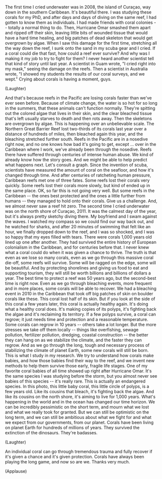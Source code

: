 
The first time I cried underwater
was in 2008,
the island of Curaçao,
way down in the southern Caribbean.
It&#39;s beautiful there.
I was studying these corals for my PhD,
and after days and days
of diving on the same reef,
I had gotten to know them as individuals.
I had made friends with coral colonies --
totally a normal thing to do.
Then, Hurricane Omar smashed them apart
and ripped off their skin,
leaving little bits of wounded tissue
that would have a hard time healing,
and big patches of dead skeleton
that would get overgrown by algae.
When I saw this damage for the first time,
stretching all the way down the reef,
I sunk onto the sand in my scuba gear
and I cried.
If a coral could die that fast,
how could a reef ever survive?
And why was I making it my job
to try to fight for them?
I never heard another scientist
tell that kind of story
until last year.
A scientist in Guam wrote,
&quot;I cried right into my mask,&quot;
seeing the damage on the reefs.
Then a scientist in Australia wrote,
&quot;I showed my students
the results of our coral surveys,
and we wept.&quot;
Crying about corals
is having a moment, guys.

(Laughter)

And that&#39;s because reefs in the Pacific
are losing corals faster
than we&#39;ve ever seen before.
Because of climate change,
the water is so hot for so long
in the summers,
that these animals
can&#39;t function normally.
They&#39;re spitting out the colored algae
that lives in their skin,
and the clear bleached tissue
that&#39;s left usually starves to death
and then rots away.
Then the skeletons are overgrown by algae.
This is happening
over an unbelievable scale.
The Northern Great Barrier Reef
lost two-thirds of its corals last year
over a distance of hundreds of miles,
then bleached again this year,
and the bleaching stretched further south.
Reefs in the Pacific
are in a nosedive right now,
and no one knows
how bad it&#39;s going to get,
except ...
over in the Caribbean where I work,
we&#39;ve already been through the nosedive.
Reefs there have suffered
through centuries of intense human abuse.
We kind of already know
how the story goes.
And we might be able to help predict
what happens next.
Let&#39;s consult a graph.
Since the invention of scuba,
scientists have measured
the amount of coral on the seafloor,
and how it&#39;s changed through time.
And after centuries
of ratcheting human pressure,
Caribbean reefs met one of three fates.
Some reefs lost their corals very quickly.
Some reefs lost their corals more slowly,
but kind of ended up in the same place.
OK, so far this is not going very well.
But some reefs in the Caribbean --
the ones best protected
and the ones a little
further from humans --
they managed to hold onto their corals.
Give us a challenge.
And, we almost never saw a reef hit zero.
The second time I cried underwater
was on the north shore of Curaçao, 2011.
It was the calmest day of the year,
but it&#39;s always pretty
sketchy diving there.
My boyfriend and I swam against the waves.
I watched my compass
so we could find our way back out,
and he watched for sharks,
and after 20 minutes of swimming
that felt like an hour,
we finally dropped down to the reef,
and I was so shocked,
and I was so happy
that my eyes filled with tears.
There were corals 1,000 years old
lined up one after another.
They had survived the entire history
of European colonialism in the Caribbean,
and for centuries before that.
I never knew what a coral could do
when it was given a chance to thrive.
The truth is that even
as we lose so many corals,
even as we go through
this massive coral die-off,
some reefs will survive.
Some will be ragged on the edge,
some will be beautiful.
And by protecting shorelines
and giving us food to eat
and supporting tourism,
they will still be worth
billions and billions of dollars a year.
The best time to protect a reef
was 50 years ago,
but the second-best time is right now.
Even as we go through bleaching events,
more frequent and in more places,
some corals will be able to recover.
We had a bleaching event
in 2010 in the Caribbean
that took off big patches of skin
on boulder corals like these.
This coral lost half of its skin.
But if you look at the side
of this coral a few years later,
this coral is actually healthy again.
It&#39;s doing what a healthy coral does.
It&#39;s making copies of its polyps,
it&#39;s fighting back the algae
and it&#39;s reclaiming its territory.
If a few polyps survive,
a coral can regrow;
it just needs time and protection
and a reasonable temperature.
Some corals can regrow in 10 years --
others take a lot longer.
But the more stresses
we take off them locally --
things like overfishing,
sewage pollution, fertilizer pollution,
dredging, coastal construction --
the better they can hang on
as we stabilize the climate,
and the faster they can regrow.
And as we go through the long,
tough and necessary process
of stabilizing the climate
of planet Earth,
some new corals will still be born.
This is what I study in my research.
We try to understand
how corals make babies,
and how those babies
find their way to the reef,
and we invent new methods
to help them survive
those early, fragile life stages.
One of my favorite
coral babies of all time
showed up right after Hurricane Omar.
It&#39;s the same species
I was studying before the storm,
but you almost never see
babies of this species --
it&#39;s really rare.
This is actually an endangered species.
In this photo, this little baby coral,
this little circle of polyps,
is a few years old.
Like its cousins that bleach,
it&#39;s fighting back the algae.
And like its cousins on the north shore,
it&#39;s aiming to live for 1,000 years.
What&#39;s happening in the world
and in the ocean
has changed our time horizon.
We can be incredibly pessimistic
on the short term,
and mourn what we lost
and what we really took for granted.
But we can still be optimistic
on the long term,
and we can still be ambitious
about what we fight for
and what we expect from our governments,
from our planet.
Corals have been living on planet Earth
for hundreds of millions of years.
They survived the extinction
of the dinosaurs.
They&#39;re badasses.

(Laughter)

An individual coral can go through
tremendous trauma and fully recover
if it&#39;s given a chance
and it&#39;s given protection.
Corals have always
been playing the long game,
and now so are we.
Thanks very much.

(Applause)

